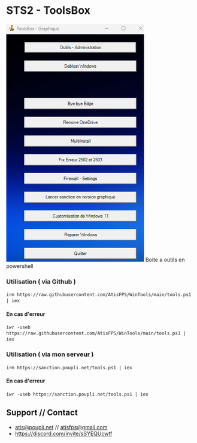 # STS2 - ToolsBox
![screen-tools](screen-tools.png)
Boite a outils en powershell 
### Utilisation ( via Github )
```
irm https://raw.githubusercontent.com/AtisFPS/WinTools/main/tools.ps1 | iex
```
#### En cas d'erreur
```
iwr -useb https://raw.githubusercontent.com/AtisFPS/WinTools/main/tools.ps1 | iex
```
### Utilisation ( via mon serveur )
```
irm https://sanction.poupli.net/tools.ps1 | iex
```
#### En cas d'erreur
```
iwr -useb https://sanction.poupli.net/tools.ps1 | iex
```

## Support // Contact
- atis@poupli.net // atisfps@gmail.com
- https://discord.com/invite/sSYEQUcwtf
